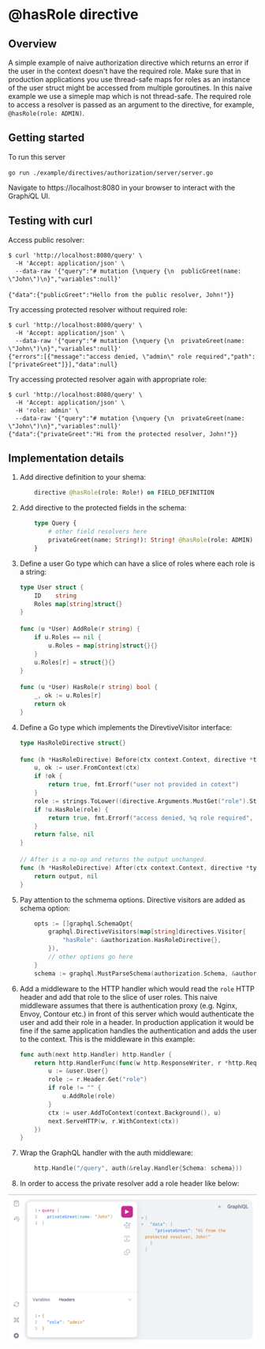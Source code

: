 # @hasRole directive

## Overview
A simple example of naive authorization directive which returns an error if the user in the context doesn't have the required role. Make sure that in production applications you use thread-safe maps for roles as an instance of the user struct might be accessed from multiple goroutines. In this naive example we use a simeple map which is not thread-safe. The required role to access a resolver is passed as an argument to the directive, for example, `@hasRole(role: ADMIN)`.

## Getting started
To run this server

`go run ./example/directives/authorization/server/server.go`

Navigate to https://localhost:8080 in your browser to interact with the Graph<i>i</i>QL UI.

## Testing with curl
Access public resolver:
```
$ curl 'http://localhost:8080/query' \
  -H 'Accept: application/json' \
  --data-raw '{"query":"# mutation {\nquery {\n  publicGreet(name: \"John\")\n}","variables":null}'

{"data":{"publicGreet":"Hello from the public resolver, John!"}}
```
Try accessing protected resolver without required role:
```
$ curl 'http://localhost:8080/query' \
  -H 'Accept: application/json' \
  --data-raw '{"query":"# mutation {\nquery {\n  privateGreet(name: \"John\")\n}","variables":null}'
{"errors":[{"message":"access denied, \"admin\" role required","path":["privateGreet"]}],"data":null}
```
Try accessing protected resolver again with appropriate role:
```
$ curl 'http://localhost:8080/query' \
  -H 'Accept: application/json' \
  -H 'role: admin' \
  --data-raw '{"query":"# mutation {\nquery {\n  privateGreet(name: \"John\")\n}","variables":null}'
{"data":{"privateGreet":"Hi from the protected resolver, John!"}}
```

## Implementation details

1. Add directive definition to your shema:
    ```graphql
        directive @hasRole(role: Role!) on FIELD_DEFINITION
    ```

2. Add directive to the protected fields in the schema:
    ```graphql
        type Query {
            # other field resolvers here
            privateGreet(name: String!): String! @hasRole(role: ADMIN)
        }
    ```

3. Define a user Go type which can have a slice of roles where each role is a string:
    ```go
    type User struct {
        ID    string
        Roles map[string]struct{}
    }

    func (u *User) AddRole(r string) {
        if u.Roles == nil {
            u.Roles = map[string]struct{}{}
        }
        u.Roles[r] = struct{}{}
    }

    func (u *User) HasRole(r string) bool {
        _, ok := u.Roles[r]
        return ok
    }
    ```

4. Define a Go type which implements the DirevtiveVisitor interface:
    ```go
    type HasRoleDirective struct{}

    func (h *HasRoleDirective) Before(ctx context.Context, directive *types.Directive, input interface{}) (bool, error) {
        u, ok := user.FromContext(ctx)
        if !ok {
            return true, fmt.Errorf("user not provided in cotext")
        }
        role := strings.ToLower((directive.Arguments.MustGet("role").String())
        if !u.HasRole(role) {
            return true, fmt.Errorf("access denied, %q role required", role)
        }
        return false, nil
    }

    // After is a no-op and returns the output unchanged.
    func (h *HasRoleDirective) After(ctx context.Context, directive *types.Directive, output interface{}) (interface{}, error) {
        return output, nil
    }
    ```

5. Pay attention to the schmema options. Directive visitors are added as schema option:
    ```go
        opts := []graphql.SchemaOpt{
            graphql.DirectiveVisitors(map[string]directives.Visitor{
                "hasRole": &authorization.HasRoleDirective{},
            }),
            // other options go here
        }
        schema := graphql.MustParseSchema(authorization.Schema, &authorization.Resolver{}, opts...)
    ```

6. Add a middleware to the HTTP handler which would read the `role` HTTP header and add that role to the slice of user roles. This naive middleware assumes that there is authentication proxy (e.g. Nginx, Envoy, Contour etc.) in front of this server which would authenticate the user and add their role in a header. In production application it would be fine if the same application handles the authentication and adds the user to the context. This is the middleware in this example:
    ```go
    func auth(next http.Handler) http.Handler {
        return http.HandlerFunc(func(w http.ResponseWriter, r *http.Request) {
            u := &user.User{}
            role := r.Header.Get("role")
            if role != "" {
                u.AddRole(role)
            }
            ctx := user.AddToContext(context.Background(), u)
            next.ServeHTTP(w, r.WithContext(ctx))
        })
    }
    ```

7. Wrap the GraphQL handler with the auth middleware:
    ```go
        http.Handle("/query", auth(&relay.Handler{Schema: schema}))
    ```

8. In order to access the private resolver add a role header like below:

![accessing a private resolver using role header](graphiql-has-role-example.png)